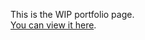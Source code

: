This is the WIP portfolio page.<br>
<a href="https://mchlol.github.io/portfolio/">You can view it here</a>.